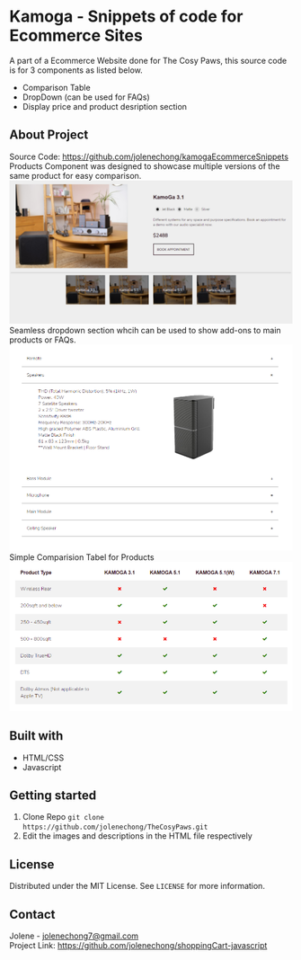 # Kamoga - Snippets of code for Ecommerce Sites
A part of a Ecommerce Website done for The Cosy Paws, this source code is for 3 components as listed below.<br>
- Comparison Table
- DropDown (can be used for FAQs)
- Display price and product desription section

## About Project
Source Code: https://github.com/jolenechong/kamogaEcommerceSnippets <br>
Products Component was designed to showcase multiple versions of the same product for easy comparison.<br>
<img src="productDisplayTabsCover.png" alt="Screenshot of displaying products component"><br>
Seamless dropdown section whcih can be used to show add-ons to main products or FAQs.<br>
<img src="dropdownCover.png" alt="Screenshot of the dropdown component"><br>
Simple Comparision Tabel for Products<br>
<img src="simplePricingTableCover.png" alt="Screenshot of the pricing/comparison table component"><br>

## Built with
- HTML/CSS
- Javascript

## Getting started
1. Clone Repo
```git clone https://github.com/jolenechong/TheCosyPaws.git```
2. Edit the images and descriptions in the HTML file respectively

## License
Distributed under the MIT License. See `LICENSE` for more information.


## Contact
Jolene - [jolenechong7@gmail.com](mailto:jolenechong7@gmail.com) <br>
Project Link: https://github.com/jolenechong/shoppingCart-javascript
